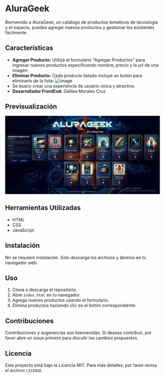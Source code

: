 # AluraGeek

Bienvenido a AluraGeek, un catálogo de productos temáticos de tecnología y el espacio, puedes agregar nuevos productos y gestionar los existentes fácilmente.

## Características

- **Agregar Producto:** Utiliza el formulario "Agregar Productos" para ingresar nuevos productos especificando nombre, precio y la url de una imagen.
- **Eliminar Producto:** Cada producto listado incluye un botón para eliminarlo de la lista: ![image](https://github.com/user-attachments/assets/a4abf341-6ce5-4bee-aeb7-eeb39978528e)
-  Se busco crear una experiencia de usuario única y atractiva.
- **Desarrollador FrontEnd:** Galilea Morales Cruz

## Previsualización

![Captura de pantalla 1](https://github.com/gali-morales/AluraGeek/blob/main/img/Cap_alura_geek.jpg?raw=true)

## Herramientas Utilizadas

- HTML
- CSS
- JavaScript

## Instalación

No se requiere instalación. Solo descarga los archivos y ábrelos en tu navegador web.

## Uso

1. Clona o descarga el repositorio.
2. Abre `index.html` en tu navegador.
3. Agrega nuevos productos usando el formulario.
4. Elimina productos haciendo clic en el botón correspondiente.

## Contribuciones

Contribuciones y sugerencias son bienvenidas. Si deseas contribuir, por favor abre un issue primero para discutir los cambios propuestos.

## Licencia

Este proyecto está bajo la Licencia MIT. Para más detalles, por favor revisa el archivo `LICENSE`.
